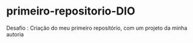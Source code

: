 # primeiro-repositorio-DIO
Desafio : Criação do meu primeiro repositório, com um projeto da minha autoria

